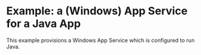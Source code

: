 # Example: a (Windows) App Service for a Java App

This example provisions a Windows App Service which is configured to run Java.
